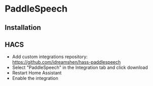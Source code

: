 # PaddleSpeech

## Installation
## HACS
- Add custom integrations repository: https://github.com/idreamshen/hass-paddlespeech
- Select "PaddleSpeech" in the Integration tab and click download
- Restart Home Assistant
- Enable the integration
